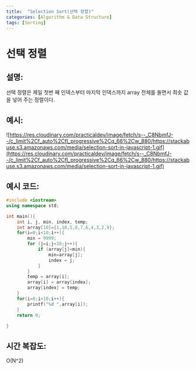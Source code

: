 ```yaml
---
title:  "Selection Sort(선택 정렬)"
categories: [Algorithm & Data Structure]
tags: [Sorting]
---
```

# 선택 정렬

## 설명:

선택 정렬은 제일 첫번 째 인덱스부터 마지막 인덱스까지 array 전체를 돌면서 최솟 값을 넣어 주는 정렬이다.

## 예시:

![https://res.cloudinary.com/practicaldev/image/fetch/s--_C8NbmfJ--/c_limit%2Cf_auto%2Cfl_progressive%2Cq_66%2Cw_880/https://stackabuse.s3.amazonaws.com/media/selection-sort-in-javascript-1.gif](https://res.cloudinary.com/practicaldev/image/fetch/s--_C8NbmfJ--/c_limit%2Cf_auto%2Cfl_progressive%2Cq_66%2Cw_880/https://stackabuse.s3.amazonaws.com/media/selection-sort-in-javascript-1.gif)

## 예시 코드:

```cpp
#include <iostream>
using namespace std;

int main(){
	int i, j, min, index, temp;
	int array[10]={1,10,5,8,7,6,4,3,2,9};
	for(i=0;i<10;i++){
		min = 9999;
		for (j=i;j<10;j++){
			if (array[j]<min){
				min=array[j];
				index = j;
			}
		}
		temp = array[i];
		array[i] = array[index];
		array[index] = temp;
	}
	for(i=0;i<10;i++){
		printf("%d ",array[i]);
	}
	return 0;
	
}
```

## 시간 복잡도:

O(N^2)
